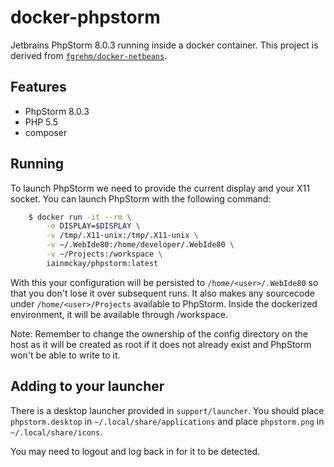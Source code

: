 # docker-phpstorm

Jetbrains PhpStorm 8.0.3 running inside a docker container. This project is derived from [`fgrehm/docker-netbeans`](https://github.com/fgrehm/docker-netbeans).

## Features

* PhpStorm 8.0.3
* PHP 5.5
* composer

## Running

To launch PhpStorm we need to provide the current display and your X11 socket. You can launch PhpStorm with the following command:

```sh
    $ docker run -it --rm \
        -e DISPLAY=$DISPLAY \
        -v /tmp/.X11-unix:/tmp/.X11-unix \
        -v ~/.WebIde80:/home/developer/.WebIde80 \
        -v ~/Projects:/workspace \
        iainmckay/phpstorm:latest
```

With this your configuration will be persisted to `/home/<user>/.WebIde80` so that you don't lose it over subsequent runs. It also makes any sourcecode under `/home/<user>/Projects` available to PhpStorm. Inside the dockerized environment, it will be available through /workspace.

Note: Remember to change the ownership of the config directory on the host as it will be created as root if it does not already exist and PhpStorm won't be able to write to it.

## Adding to your launcher

There is a desktop launcher provided in `support/launcher`. You should place `phpstorm.desktop` in `~/.local/share/applications` and place `phpstorm.png` in `~/.local/share/icons`.

You may need to logout and log back in for it to be detected.
